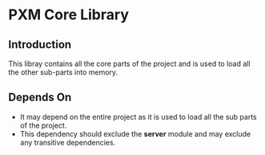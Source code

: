 # PXM Core Library

## Introduction

This libray contains all the core parts of the project and is used to load all the other sub-parts into memory.

## Depends On

- It may depend on the entire project as it is used to load all the sub parts of the project.
- This dependency should exclude the **server** module and may exclude any transitive dependencies.